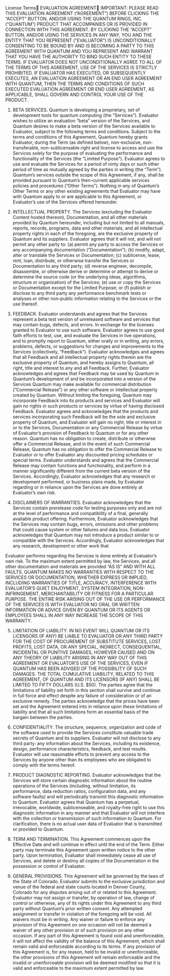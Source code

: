 License Terms
EVALUATION AGREEMENT
IMPORTANT: PLEASE READ THIS EVALUATION AGREEMENT (”AGREEMENT”) BEFORE CLICKING THE “ACCEPT” BUTTON, AND/OR USING THE QUANTUM RINGS, INC. (“QUANTUM”) PRODUCT THAT ACCOMPANIES OR IS PROVIDED IN CONNECTION WITH THIS AGREEMENT. BY CLICKING THE “ACCEPT” BUTTON, AND/OR USING THE SERVICES IN ANY WAY, YOU AND THE ENTITY THAT YOU REPRESENT (”EVALUATOR”) IS UNCONDITIONALLY CONSENTING TO BE BOUND BY AND IS BECOMING A PARTY TO THIS AGREEMENT WITH QUANTUM AND YOU REPRESENT AND WARRANT THAT YOU HAVE THE AUTHORITY TO BIND SUCH ENTITY TO THESE TERMS. IF EVALUATOR DOES NOT UNCONDITIONALLY AGREE TO ALL OF THE TERMS OF THIS AGREEMENT, USE OF THE SERVICES IS STRICTLY PROHIBITED. IF EVALUATOR HAS EXECUTED, OR SUBSEQUENTLY EXECUTES, AN EVALUATION AGREEMENT OR AN END USER AGREEMENT WITH QUANTUM, THEN THE TERMS AND CONDITIONS OF SUCH EXECUTED EVALUATION AGREEMENT OR END USER AGREEMENT, AS APPLICABLE, SHALL GOVERN AND CONTROL YOUR USE OF THE PRODUCT.

1. BETA SERVICES. Quantum is developing a proprietary, set of development tools for quantum computing (the “Services”). Evaluator wishes to utilize an evaluation “beta” version of the Services, and Quantum desires to make a beta version of the Services available to Evaluator, subject to the following terms and conditions. Subject to the terms and conditions of this Agreement, Quantum hereby grants Evaluator, during the Term (as defined below), non-exclusive, non-transferable, non-sublicensable right and license to access and use the Services solely for the purpose of evaluating the performance and functionality of the Services (the “Limited Purpose”). Evaluator agrees to use and evaluate the Services for a period of ninty days or such other period of time as mutually agreed by the parties in writing (the “Term”). Quantum’s services outside the scope of this Agreement, if any, shall be provided pursuant to Quantum’s then-current applicable services policies and procedures (”Other Terms”). Nothing in any of Quantum’s Other Terms or any other existing agreements that Evaluator may have with Quantum apply to or are applicable to this Agreement, or Evaluator’s use of the Services offered hereunder.

2. INTELLECTUAL PROPERTY. The Services (excluding the Evaluator Content hosted thereon), Documentation, and all other materials provided by Quantum hereunder, including but not limited to all manuals, reports, records, programs, data and other materials, and all intellectual property rights in each of the foregoing, are the exclusive property of Quantum and its suppliers. Evaluator agrees that it will not, and will not permit any other party to: (a) permit any party to access the Services or any accompanying documentation (”Documentation”); (b) modify, adapt, alter or translate the Services or Documentation; (c) sublicense, lease, rent, loan, distribute, or otherwise transfer the Services or Documentation to any third party; (d) reverse engineer, decompile, disassemble, or otherwise derive or determine or attempt to derive or determine the source code (or the underlying ideas, algorithms, structure or organization) of the Services; (e) use or copy the Services or Documentation except for the Limited Purpose; or (f) publish or disclose to any third party any performance benchmark tests or analyses or other non-public information relating to the Services or the use thereof.

3. FEEDBACK. Evaluator understands and agrees that the Services represent a beta test version of unreleased software and services that may contain bugs, defects, and errors. In exchange for the licenses granted to Evaluator to use such software, Evaluator agrees to use good faith efforts to test, use, and evaluate the Services in live operations, and to promptly report to Quantum, either orally or in writing, any errors, problems, defects, or suggestions for changes and improvements to the Services (collectively, “Feedback”). Evaluator acknowledges and agrees that all Feedback and all intellectual property rights therein are the exclusive property of Quantum, and hereby assigns to Quantum, all right, title and interest to any and all Feedback. Further, Evaluator acknowledges and agrees that Feedback may be used by Quantum in Quantum’s development of and be incorporated into a version of the Services Quantum may make available for commercial distribution (”Commercial Release”) or any other software or intellectual property created by Quantum. Without limiting the foregoing, Quantum may incorporate Feedback into its products and services and Evaluator will gain no rights in such products or services by virtue of having disclosed Feedback. Evaluator agrees and acknowledges that the products and services incorporating such Feedback will be the sole and exclusive property of Quantum, and Evaluator will gain no right, title or interest in or to the Services, Documentation or any Commercial Release by virtue of Evaluator’s provision of Feedback to Quantum or for any other reason. Quantum has no obligation to create, distribute or otherwise offer a Commercial Release, and in the event of such Commercial Release, Quantum has no obligation to offer the Commercial Release to Evaluator or to offer Evaluator any discounted pricing schedules or special terms. Evaluator understands and agrees that the Commercial Release may contain functions and functionality, and perform in a manner significantly different from the current beta version of the Services. Accordingly, Evaluator acknowledges that any research or development performed, or business plans made, by Evaluator regarding or in reliance upon the Services are done entirely at Evaluator’s own risk.

4. DISCLAIMERS OF WARRANTIES. Evaluator acknowledges that the Services contain prerelease code for testing purposes only and are not at the level of performance and compatibility of a final, generally available product offering. Furthermore, Evaluator acknowledges that the Services may contain bugs, errors, omissions and other problems that could cause system or other failures and data loss. Evaluator acknowledges that Quantum may not introduce a product similar to or compatible with the Services. Accordingly, Evaluator acknowledges that any research, development or other work that

Evaluator performs regarding the Services is done entirely at Evaluator’s own risk. To the maximum extent permitted by law, the Services, and all other documentation and materials are provided “AS IS” AND WITH ALL FAULTS. QUANTUM MAKES NO WARRANTIES WITH RESPECT TO THE SERVICES OR DOCUMENTATION, WHETHER EXPRESS OR IMPLIED, INCLUDING WARRANTIES OF TITLE, ACCURACY, INTERFERENCE WITH EVALUATOR’S QUIET ENJOYMENT, SYSTEM INTEGRATION, NON-INFRINGEMENT, MERCHANTABILITY OR FITNESS FOR A PARTICULAR PURPOSE. THE ENTIRE RISK ARISING OUT OF THE USE OR PERFORMANCE OF THE SERVICES IS WITH EVALUATOR NO ORAL OR WRITTEN INFORMATION OR ADVICE GIVEN BY QUANTUM OR ITS AGENTS OR EMPLOYEES SHALL IN ANY WAY INCREASE THE SCOPE OF THIS WARRANTY.

5. LIMITATION OF LIABILITY. IN NO EVENT WILL QUANTUM OR ITS LICENSORS (IF ANY) BE LIABLE TO EVALUATOR OR ANY THIRD PARTY FOR THE COST OF PROCUREMENT OF SUBSTITUTE SERVICES, LOST PROFITS, LOST DATA, OR ANY SPECIAL, INDIRECT, CONSEQUENTIAL, INCIDENTAL OR PUNITIVE DAMAGES, HOWEVER CAUSED AND ON ANY THEORY OF LIABILITY ARISING IN ANY WAY OUT OF THIS AGREEMENT OR EVALUATOR’S USE OF THE SERVICES, EVEN IF QUANTUM HAS BEEN ADVISED OF THE POSSIBILITY OF SUCH DAMAGES. THE TOTAL CUMULATIVE LIABILITY, RELATED TO THIS AGREEMENT, OF QUANTUM AND ITS LICENSORS (IF ANY) SHALL BE LIMITED TO FIFTY DOLLARS (U.S. $50). The parties agree that the limitations of liability set forth in this section shall survive and continue in full force and effect despite any failure of consideration or of an exclusive remedy. The parties acknowledge that the prices have been set and the Agreement entered into in reliance upon these limitations of liability and that all such limitations form an essential basis of the bargain between the parties.

6. CONFIDENTIALITY. The structure, sequence, organization and code of the software used to provide the Services constitute valuable trade secrets of Quantum and its suppliers. Evaluator will not disclose to any third party: any information about the Services, including its existence, design, performance characteristics, feedback, and test results. Evaluator will use reasonable efforts to prevent any access to the Services by anyone other than its employees who are obligated to comply with the terms hereof.

7. PRODUCT DIAGNOSTIC REPORTING. Evaluator acknowledges that the Services will store certain diagnostic information about the routine operations of the Services (including, without limitation, its performance, data reduction ratios, configuration data, and any software faults) and will periodically transmit this diagnostic information to Quantum. Evaluator agrees that Quantum has a perpetual, irrevocable, worldwide, sublicenseable, and royalty-free right to use this diagnostic information in any manner and that Evaluator will not interfere with the collection or transmission of such information to Quantum. For clarification, there is no actual user data of Evaluator that is transmitted or provided to Quantum.

8. TERM AND TERMINATION. This Agreement commences upon the Effective Date and will continue in effect until the end of the Term. Either party may terminate this Agreement upon written notice to the other party. Upon termination, Evaluator shall immediately cease all use of Services, and delete or destroy all copies of the Documentation in the possession or control of Evaluator.

9. GENERAL PROVISIONS. This Agreement will be governed by the laws of the State of Colorado. Evaluator submits to the exclusive jurisdiction and venue of the federal and state courts located in Denver County, Colorado for any disputes arising out of or related to this Agreement. Evaluator may not assign or transfer, by operation of law, change of control or otherwise, any of its rights under this Agreement to any third party without Quantum’s prior written consent. Any attempted assignment or transfer in violation of the foregoing will be void. All waivers must be in writing. Any waiver or failure to enforce any provision of this Agreement on one occasion will not be deemed a waiver of any other provision or of such provision on any other occasion. If any part of this Agreement is found void and unenforceable, it will not affect the validity of the balance of this Agreement, which shall remain valid and enforceable according to its terms. If any provision of this Agreement is, for any reason, held to be invalid or unenforceable, the other provisions of this Agreement will remain enforceable and the invalid or unenforceable provision will be deemed modified so that it is valid and enforceable to the maximum extent permitted by law.